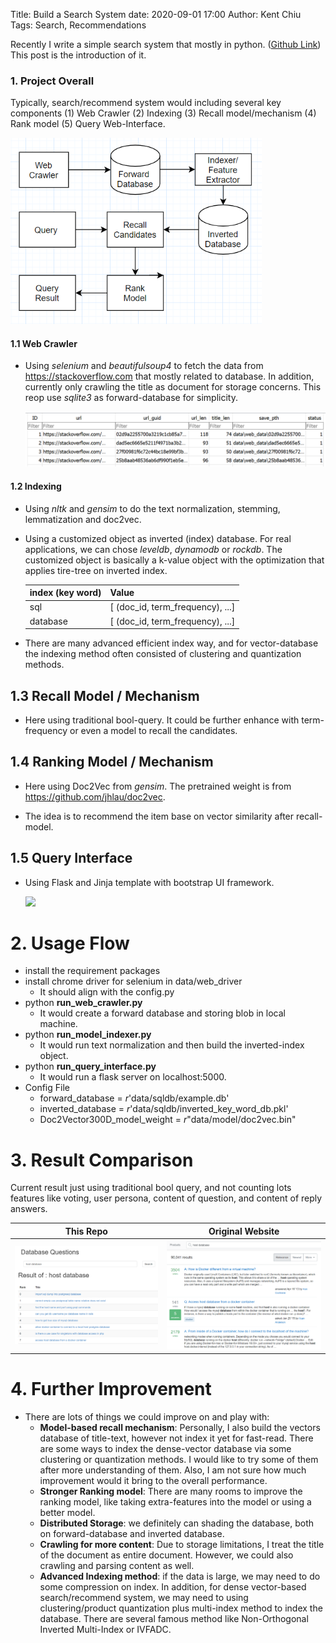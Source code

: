 Title: Build a Search System
date: 2020-09-01 17:00
Author: Kent Chiu
Tags: Search, Recommendations



Recently I write a simple search system that mostly in python. ([Github Link](https://github.com/KentChun33333/search_eng)) This post is the introduction of it. 





### 1. Project Overall

Typically, search/recommend system would including several key components (1) Web Crawler (2) Indexing (3) Recall model/mechanism (4) Rank model (5) Query Web-Interface. 

<img src="system_flow.png" alt="image-20200924000928319" style="zoom:75%;" />

#### 1.1 Web Crawler 

- Using *selenium* and *beautifulsoup4* to fetch the data from https://stackoverflow.com that mostly related to database. In addition, currently only crawling the title as document for storage concerns. This reop use *sqlite3* as forward-database for simplicity. 

  <img src="forward_db.png">

  

#### 1.2 Indexing

- Using *nltk* and *gensim* to do the text normalization, stemming, lemmatization and doc2vec. 

- Using a customized object as inverted (index) database. For real applications, we can chose *leveldb*, *dynamodb* or *rockdb*. The customized object is basically a k-value object with the optimization that applies tire-tree on inverted index. 

  | index (key word) | Value                            |
  | ---------------- | -------------------------------- |
  | sql              | [ (doc_id, term_frequency), ...] |
  | database         | [ (doc_id, term_frequency), ...] |

- There are many advanced efficient index way, and for vector-database the indexing method often consisted of clustering and quantization methods.

## 1.3 Recall Model / Mechanism

- Here using traditional bool-query.  It could be further enhance with term-frequency or even a model to recall the candidates.

  

## 1.4 Ranking Model / Mechanism

- Here using Doc2Vec from *gensim*. The pretrained weight is from https://github.com/jhlau/doc2vec. 

- The idea is to recommend the item base on vector similarity after recall-model.

  

## 1.5 Query Interface

- Using Flask and Jinja template with bootstrap UI framework. 

  <img src="demo.gif"> 



# 2. Usage Flow

- install the requirement packages 
- install chrome driver for selenium in data/web_driver
  - It should align with the config.py
- python **run_web_crawler.py** 
  - It would create a forward database and storing blob in local machine.
- python **run_model_indexer.py** 
  - It would run text normalization and then build the inverted-index object. 
- python **run_query_interface.py**
  - It would run a flask server on localhost:5000. 
- Config File 
  - forward_database = *r*'data/sqldb/example.db'
  - inverted_database = *r*'data/sqldb/inverted_key_word_db.pkl'
  - Doc2Vector300D_model_weight = *r*"data/model/doc2vec.bin"



# 3. Result Comparison

Current result just using traditional bool query, and not counting lots features like voting, user persona, content of question, and content of reply answers. 

| This Repo               | Original Website      |
| ----------------------- | --------------------- |
| <img src="image_2.png"> | <img src="image.png"> |


# 4. Further Improvement 
- There are lots of things we could improve on and play with:
  - **Model-based recall mechanism**:  Personally, I also build the vectors database of title-text, however not index it yet for fast-read. There are some ways to index the dense-vector database via some clustering or quantization methods. I would like to try some of them after more understanding of them.  Also, I am not sure how much improvement would it bring to the overall performance.
  - **Stronger Ranking model**: There are many rooms to improve the ranking model, like taking extra-features into the model or using a better model.  
  - **Distributed Storage**: we definitely can shading the database, both on forward-database and inverted database.
  - **Crawling for more content**: Due to storage limitations, I treat the title of the document as entire document. However, we could also crawling and parsing content as well.
  - **Advanced Indexing method**: if the data is large, we may need to do some compression on index. In addition, for dense vector-based search/recommend system, we may need to using clustering/product quantization plus multi-index method to index the database. There are several famous method like Non-Orthogonal Inverted Multi-Index or IVFADC.
